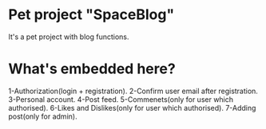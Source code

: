 # Pet project "SpaceBlog"
It's a pet project with blog functions.
# What's embedded here?
1-Authorization(login + registration).
2-Confirm user email after registration.
3-Personal account.
4-Post feed.
5-Commenets(only for user which authorised).
6-Likes and Dislikes(only for user which authorised).
7-Adding post(only for admin).
